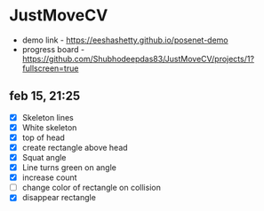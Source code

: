 # JustMoveCV

- demo link - https://eeshashetty.github.io/posenet-demo
- progress board - https://github.com/Shubhodeepdas83/JustMoveCV/projects/1?fullscreen=true

## feb 15, 21:25
- [x] Skeleton lines
- [x] White skeleton
- [x] top of head
- [x] create rectangle above head
- [x] Squat angle
- [x] Line turns green on angle
- [x] increase count
- [ ] change color of rectangle on collision
- [x] disappear rectangle
